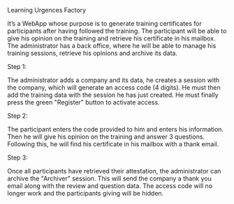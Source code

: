 Learning Urgences Factory	

It’s a WebApp whose purpose is to generate training certificates for participants after having followed the training. The participant will be able to give his opinion on the training and retrieve his certificate in his mailbox. The administrator has a back office, where he will be able to manage his training sessions, retrieve his opinions and archive its data.


Step 1:

The administrator adds a company and its data, he creates a session with the company, which will generate an access code (4 digits). He must then add the training data with the session he has just created. He must finally press the green "Register" button to activate access.

Step 2:

The participant enters the code provided to him and enters his information. Then he will give his opinion on the training and answer 3 questions. Following this, he will find his certificate in his mailbox with a thank email.

Step 3:

Once all participants have retrieved their attestation, the administrator can archive the "Archiver" session. This will send the company a thank you email along with the review and question data. The access code will no longer work and the participants giving will be hidden.


